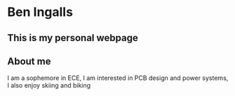 # Ben Ingalls
## This is my personal webpage
## About me
I am a sophemore in ECE, I am interested in PCB design and power systems,
I also enjoy skiing and biking
